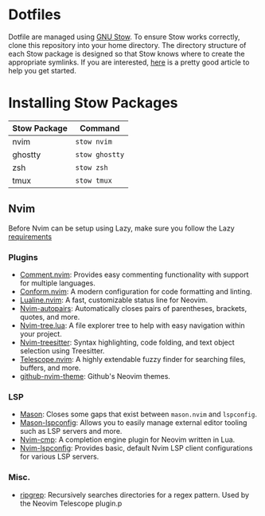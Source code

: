 # Dotfiles
Dotfile are managed using [GNU Stow](https://www.gnu.org/software/stow/). To ensure Stow works 
correctly, clone this repository into your home directory. The directory structure of each Stow 
package is designed so that Stow knows where to create the appropriate symlinks. If you are 
interested, [here](https://www.jakewiesler.com/blog/managing-dotfiles) is a pretty good article to help you get started.

# Installing Stow Packages
| Stow Package | Command        |
|--------------|----------------|
| nvim         | `stow nvim`    |
| ghostty      | `stow ghostty` |
| zsh          | `stow zsh`     |
| tmux         | `stow tmux`    |

## Nvim
Before Nvim can be setup using Lazy, make sure you follow the Lazy [requirements](https://lazy.folke.io/#%EF%B8%8F-requirements)

### Plugins
-   [Comment.nvim](https://github.com/numToStr/Comment.nvim): Provides easy commenting functionality with support for multiple languages.
-   [Conform.nvim](https://github.com/stevearc/conform.nvim): A modern configuration for code formatting and linting.
-   [Lualine.nvim](https://github.com/nvim-lualine/lualine.nvim): A fast, customizable status line for Neovim.
-   [Nvim-autopairs](https://github.com/windwp/nvim-autopairs): Automatically closes pairs of parentheses, brackets, quotes, and more.
-   [Nvim-tree.lua](https://github.com/nvim-tree/nvim-tree.lua): A file explorer tree to help with easy navigation within your project.
-   [Nvim-treesitter](https://github.com/nvim-treesitter/nvim-treesitter): Syntax highlighting, code folding, and text object selection using Treesitter.
-   [Telescope.nvim](https://github.com/nvim-telescope/telescope.nvim): A highly extendable fuzzy finder for searching files, buffers, and more.
-   [github-nvim-theme](https://github.com/projekt0n/github-nvim-theme): Github's Neovim themes. 

### LSP
-   [Mason](https://github.com/williamboman/mason-lspconfig.nvim): Closes some gaps that exist between `mason.nvim` and `lspconfig`.
-   [Mason-lspconfig](https://github.com/williamboman/mason.nvim): Allows you to easily manage external editor tooling such as LSP servers and more.
-   [Nvim-cmp](https://github.com/hrsh7th/nvim-cmp): A completion engine plugin for Neovim written in Lua.
-   [Nvim-lspconfig](https://github.com/neovim/nvim-lspconfig): Provides basic, default Nvim LSP client configurations for various LSP servers.

### Misc.
- [ripgrep](https://github.com/BurntSushi/ripgrep): Recursively searches directories for a regex pattern. Used by the Neovim Telescope plugin.p
